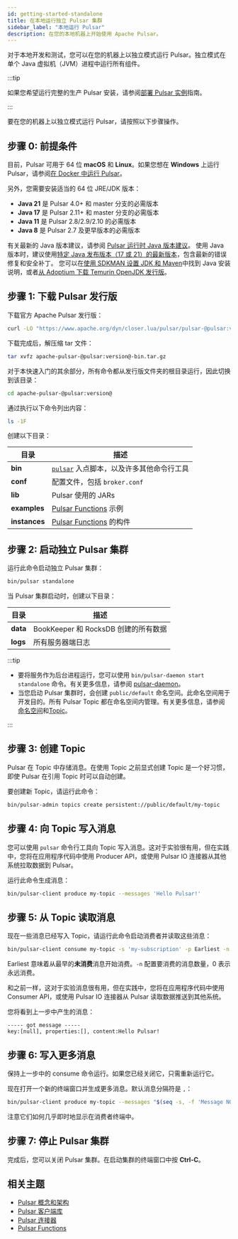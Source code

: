 ```yaml
---
id: getting-started-standalone
title: 在本地运行独立 Pulsar 集群
sidebar_label: "本地运行 Pulsar"
description: 在您的本地机器上开始使用 Apache Pulsar。
---
```


对于本地开发和测试，您可以在您的机器上以独立模式运行 Pulsar。独立模式在单个 Java 虚拟机（JVM）进程中运行所有组件。

:::tip

如果您希望运行完整的生产 Pulsar 安装，请参阅[部署 Pulsar 实例](deploy-bare-metal.md)指南。

:::

要在您的机器上以独立模式运行 Pulsar，请按照以下步骤操作。

## 步骤 0: 前提条件

目前，Pulsar 可用于 64 位 **macOS** 和 **Linux**。如果您想在 **Windows** 上运行 Pulsar，请参阅[在 Docker 中运行 Pulsar](getting-started-docker.md)。

另外，您需要安装适当的 64 位 JRE/JDK 版本：

- **Java 21** 是 Pulsar 4.0+ 和 master 分支的必需版本
- **Java 17** 是 Pulsar 2.11+ 和 master 分支的必需版本
- **Java 11** 是 Pulsar 2.8/2.9/2.10 的必需版本
- **Java 8** 是 Pulsar 2.7 及更早版本的必需版本

有关最新的 Java 版本建议，请参阅 [Pulsar 运行时 Java 版本建议](https://github.com/apache/pulsar/blob/master/README.md#pulsar-runtime-java-version-recommendation)。
使用 Java 版本时，建议使用[特定 Java 发布版本（17 或 21）的最新版本](https://adoptium.net/en-GB/temurin/releases?version=21&os=linux&arch=any)，包含最新的错误修复和安全补丁。
您可以在[使用 SDKMAN 设置 JDK 和 Maven](/contribute/setup-buildtools)中找到 Java 安装说明，或者[从 Adoptium 下载 Temurin OpenJDK 发行版](https://adoptium.net/en-GB/temurin/releases?version=21&os=any&arch=any)。

## 步骤 1: 下载 Pulsar 发行版

下载官方 Apache Pulsar 发行版：

```bash
curl -LO "https://www.apache.org/dyn/closer.lua/pulsar/pulsar-@pulsar:version@/apache-pulsar-@pulsar:version@-bin.tar.gz?action=download"
```

下载完成后，解压缩 tar 文件：

```bash
tar xvfz apache-pulsar-@pulsar:version@-bin.tar.gz
```

对于本快速入门的其余部分，所有命令都从发行版文件夹的根目录运行，因此切换到该目录：

```bash
cd apache-pulsar-@pulsar:version@
```

通过执行以下命令列出内容：

```bash
ls -1F
```

创建以下目录：

| 目录         | 描述                                                                                             |
| ------------ | --------------------------------------------------------------------------------------------------- |
| **bin**      | [`pulsar`](reference-cli-tools.md) 入点脚本，以及许多其他命令行工具                       |
| **conf**     | 配置文件，包括 `broker.conf`                                                                        |
| **lib**      | Pulsar 使用的 JARs                                                                                  |
| **examples** | [Pulsar Functions](functions-overview.md) 示例                                                  |
| **instances** | [Pulsar Functions](functions-overview.md) 的构件                                               |

## 步骤 2: 启动独立 Pulsar 集群

运行此命令启动独立 Pulsar 集群：

```bash
bin/pulsar standalone
```

当 Pulsar 集群启动时，创建以下目录：

| 目录    | 描述                                |
| ------- | ------------------------------------------ |
| **data** | BookKeeper 和 RocksDB 创建的所有数据 |
| **logs** | 所有服务器端日志                       |

:::tip

* 要将服务作为后台进程运行，您可以使用 `bin/pulsar-daemon start standalone` 命令。有关更多信息，请参阅 [pulsar-daemon](reference-cli-tools.md)。
* 当您启动 Pulsar 集群时，会创建 `public/default` 命名空间。此命名空间用于开发目的。所有 Pulsar Topic 都在命名空间内管理。有关更多信息，请参阅[命名空间](concepts-messaging.md#namespaces)和[Topic](concepts-messaging.md#topics)。

:::

## 步骤 3: 创建 Topic

Pulsar 在 Topic 中存储消息。在使用 Topic 之前显式创建 Topic 是一个好习惯，即使 Pulsar 在引用 Topic 时可以自动创建。

要创建新 Topic，请运行此命令：

```bash
bin/pulsar-admin topics create persistent://public/default/my-topic
```

## 步骤 4: 向 Topic 写入消息

您可以使用 `pulsar` 命令行工具向 Topic 写入消息。这对于实验很有用，但在实践中，您将在应用程序代码中使用 Producer API，或使用 Pulsar IO 连接器从其他系统拉取数据到 Pulsar。

运行此命令生成消息：

```bash
bin/pulsar-client produce my-topic --messages 'Hello Pulsar!'
```

## 步骤 5: 从 Topic 读取消息

现在一些消息已经写入 Topic，请运行此命令启动消费者并读取这些消息：

```bash
bin/pulsar-client consume my-topic -s 'my-subscription' -p Earliest -n 0
```

Earliest 意味着从最早的**未消费**消息开始消费。`-n` 配置要消费的消息数量，0 表示永远消费。

和之前一样，这对于实验消息很有用，但在实践中，您将在应用程序代码中使用 Consumer API，或使用 Pulsar IO 连接器从 Pulsar 读取数据推送到其他系统。

您将看到上一步中产生的消息：

```text
----- got message -----
key:[null], properties:[], content:Hello Pulsar!
```

## 步骤 6: 写入更多消息

保持上一步中的 consume 命令运行。如果您已经关闭它，只需重新运行它。

现在打开一个新的终端窗口并生成更多消息。默认消息分隔符是 `,`：

```bash
bin/pulsar-client produce my-topic --messages "$(seq -s, -f 'Message NO.%g' 1 10)"
```

注意它们如何几乎即时地显示在消费者终端中。

## 步骤 7: 停止 Pulsar 集群

完成后，您可以关闭 Pulsar 集群。在启动集群的终端窗口中按 **Ctrl-C**。

## 相关主题

- [Pulsar 概念和架构](concepts-architecture-overview.md)
- [Pulsar 客户端库](client-libraries.md)
- [Pulsar 连接器](io-overview.md)
- [Pulsar Functions](functions-overview.md)
